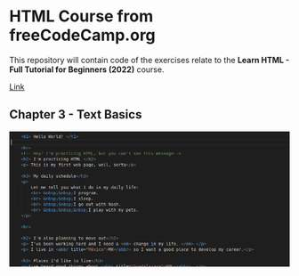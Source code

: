 # HTML Course from freeCodeCamp.org 

This repository will contain code of the exercises relate to the **Learn HTML - Full Tutorial for Beginners (2022)** course.

[Link](https://www.youtube.com/watch?v=kUMe1FH4CHE)

## Chapter 3 - Text Basics

![Text Basics](/img/TextBasics.png)

